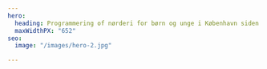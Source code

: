 ```yaml
---
hero:
  heading: Programmering of nørderi for børn og unge i København siden 2013.
  maxWidthPX: "652"
seo:
  image: "/images/hero-2.jpg"

---
```

